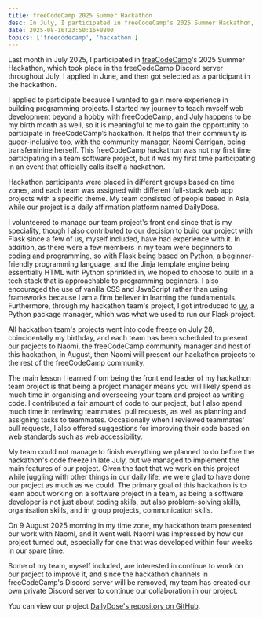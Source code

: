```yaml
---
title: freeCodeCamp 2025 Summer Hackathon
desc: In July, I participated in freeCodeCamp's 2025 Summer Hackathon, and developed a full-stack web app with my team.
date: 2025-08-16T23:50:16+0800
topics: ['freecodecamp', 'hackathon']
---
```

Last month in July 2025, I participated in [freeCodeCamp](https://www.freecodecamp.org/)'s 2025 Summer Hackathon, which took place in the freeCodeCamp Discord server throughout July. I applied in June, and then got selected as a participant in the hackathon.

I applied to participate because I wanted to gain more experience in building programming projects. I started my journey to teach myself web development beyond a hobby with freeCodeCamp, and July happens to be my birth month as well, so it is meaningful to me to gain the opportunity to participate in freeCodeCamp’s hackathon. It helps that their community is queer-inclusive too, with the community manager, [Naomi Carrigan](https://nhcarrigan.com/), being transfeminine herself. This freeCodeCamp hackathon was not my first time participating in a team software project, but it was my first time participating in an event that officially calls itself a hackathon.

Hackathon participants were placed in different groups based on time zones, and each team was assigned with different full-stack web app projects with a specific theme. My team consisted of people based in Asia, while our project is a daily affirmation platform named DailyDose.

I volunteered to manage our team project's front end since that is my speciality, though I also contributed to our decision to build our project with Flask since a few of us, myself included, have had experience with it. In addition, as there were a few members in my team were beginners to coding and programming, so with Flask being based on Python, a beginner-friendly programming language, and the Jinja template engine being essentially HTML with Python sprinkled in, we hoped to choose to build in a tech stack that is approachable to programming beginners. I also encouraged the use of vanilla CSS and JavaScript rather than using frameworks because I am a firm believer in learning the fundamentals. Furthermore, through my hackathon team's project, I got introduced to [uv](https://docs.astral.sh/uv/), a Python package manager, which was what we used to run our Flask project.

All hackathon team's projects went into code freeze on July 28, coincidentally my birthday, and each team has been scheduled to present our projects to Naomi, the freeCodeCamp community manager and host of this hackathon, in August, then Naomi will present our hackathon projects to the rest of the freeCodeCamp community.

The main lesson I learned from being the front end leader of my hackathon team project is that being a project manager means you will likely spend as much time in organising and overseeing your team and project as writing code. I contributed a fair amount of code to our project, but I also spend much time in reviewing teammates' pull requests, as well as planning and assigning tasks to teammates. Occasionally when I reviewed teammates' pull requests, I also offered suggestions for improving their code based on web standards such as web accessibility.

My team could not manage to finish everything we planned to do before the hackathon's code freeze in late July, but we managed to implement the main features of our project. Given the fact that we work on this project while juggling with other things in our daily life, we were glad to have done our project as much as we could. The primary goal of this hackathon is to learn about working on a software project in a team, as being a software developer is not just about coding skills, but also problem-solving skills, organisation skills, and in group projects, communication skills.

On 9 August 2025 morning in my time zone, my hackathon team presented our work with Naomi, and it went well. Naomi was impressed by how our project turned out, especially for one that was developed within four weeks in our spare time.

Some of my team, myself included, are interested in continue to work on our project to improve it, and since the hackathon channels in freeCodeCamp's Discord server will be removed, my team has created our own private Discord server to continue our collaboration in our project.

You can view our project [DailyDose's repository on GitHub](https://github.com/freeCodeCamp-2025-Summer-Hackathon/indigo-class).
